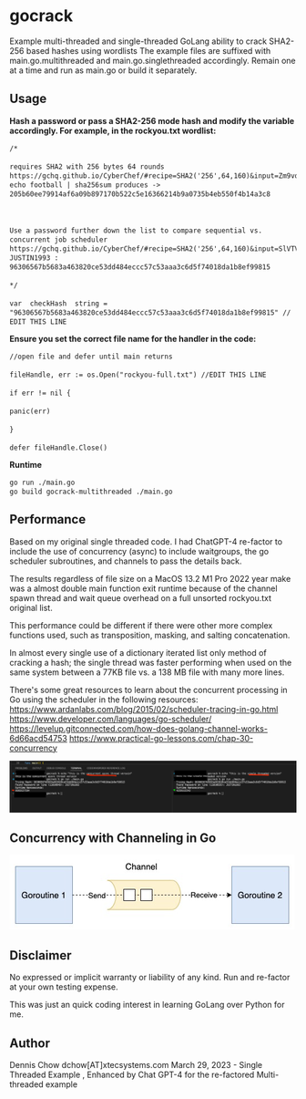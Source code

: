 # gocrack
Example multi-threaded and single-threaded GoLang ability to crack SHA2-256 based hashes using wordlists
The example files are suffixed with main.go.multithreaded and main.go.singlethreaded accordingly. Remain one at a time and run as main.go or build it separately. 

## Usage
**Hash a password or pass a  SHA2-256 mode hash and modify the variable accordingly. For example, in the rockyou.txt wordlist:**

    /*
    
    requires SHA2 with 256 bytes 64 rounds
    https://gchq.github.io/CyberChef/#recipe=SHA2('256',64,160)&input=Zm9vdGJhbGw
    echo football | sha256sum produces -> 205b60ee79914af6a09b897170b522c5e16366214b9a0735b4eb550f4b14a3c8
    
      
    
    Use a password further down the list to compare sequential vs. concurrent job scheduler
    https://gchq.github.io/CyberChef/#recipe=SHA2('256',64,160)&input=SlVTVElOMTk5Mw
    JUSTIN1993 : 96306567b5683a463820ce53dd484eccc57c53aaa3c6d5f74018da1b8ef99815
    
    */
    
    var  checkHash  string = "96306567b5683a463820ce53dd484eccc57c53aaa3c6d5f74018da1b8ef99815" // EDIT THIS LINE

**Ensure you set the correct file name for the handler in the code:**

    //open file and defer until main returns
    
    fileHandle, err := os.Open("rockyou-full.txt") //EDIT THIS LINE
    
    if err != nil {
    
    panic(err)
    
    }
    
    defer fileHandle.Close()

**Runtime**

    go run ./main.go 
    go build gocrack-multithreaded ./main.go
   
## Performance
Based on my original single threaded code. I had ChatGPT-4 re-factor to include the use of concurrency (async) to include waitgroups, the go scheduler subroutines, and channels to pass the details back. 

The results regardless of file size on a MacOS 13.2 M1 Pro 2022 year make was a almost double main function exit runtime because of the channel spawn thread and wait queue overhead on a full unsorted rockyou.txt original list. 

This performance could be different if there were other more complex functions used, such as transposition, masking, and salting concatenation. 

In almost every single use of a dictionary iterated list only method of cracking a hash; the single thread was faster performing when used on the same system between a 77KB file vs. a 138 MB file with many more lines.

There's some great resources to learn about the concurrent processing in Go using the scheduler in the following resources:
https://www.ardanlabs.com/blog/2015/02/scheduler-tracing-in-go.html
https://www.developer.com/languages/go-scheduler/
https://levelup.gitconnected.com/how-does-golang-channel-works-6d66acd54753
https://www.practical-go-lessons.com/chap-30-concurrency

![enter image description here](https://raw.githubusercontent.com/dc401/gocrack/main/singlethread-vs-multithread-gocrack-perf.png)

## Concurrency with Channeling in Go
![enter image description here](https://raw.githubusercontent.com/dc401/gocrack/main/go-channel-scheduler-example.png)

## Disclaimer
No expressed or implicit warranty or liability of any kind. Run and re-factor at your own testing expense. 

This was just an quick coding interest in learning GoLang over Python for me.

## Author
Dennis Chow dchow[AT]xtecsystems.com March 29, 2023 - Single Threaded Example , Enhanced by Chat GPT-4 for the re-factored Multi-threaded example
